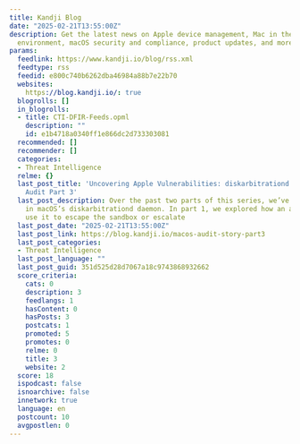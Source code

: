 ```yaml
---
title: Kandji Blog
date: "2025-02-21T13:55:00Z"
description: Get the latest news on Apple device management, Mac in the enterprise
  environment, macOS security and compliance, product updates, and more.
params:
  feedlink: https://www.kandji.io/blog/rss.xml
  feedtype: rss
  feedid: e800c740b6262dba46984a88b7e22b70
  websites:
    https://blog.kandji.io/: true
  blogrolls: []
  in_blogrolls:
  - title: CTI-DFIR-Feeds.opml
    description: ""
    id: e1b4718a0340ff1e866dc2d733303081
  recommended: []
  recommender: []
  categories:
  - Threat Intelligence
  relme: {}
  last_post_title: 'Uncovering Apple Vulnerabilities: diskarbitrationd and storagekitd
    Audit Part 3'
  last_post_description: Over the past two parts of this series, we’ve explored vulnerabilities
    in macOS’s diskarbitrationd daemon. In part 1, we explored how an attacker could
    use it to escape the sandbox or escalate
  last_post_date: "2025-02-21T13:55:00Z"
  last_post_link: https://blog.kandji.io/macos-audit-story-part3
  last_post_categories:
  - Threat Intelligence
  last_post_language: ""
  last_post_guid: 351d525d28d7067a18c9743868932662
  score_criteria:
    cats: 0
    description: 3
    feedlangs: 1
    hasContent: 0
    hasPosts: 3
    postcats: 1
    promoted: 5
    promotes: 0
    relme: 0
    title: 3
    website: 2
  score: 18
  ispodcast: false
  isnoarchive: false
  innetwork: true
  language: en
  postcount: 10
  avgpostlen: 0
---
```

